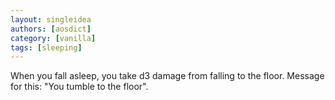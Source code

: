 ```yaml
---
layout: singleidea
authors: [aosdict]
category: [vanilla]
tags: [sleeping]
---
```

When you fall asleep, you take d3 damage from falling to the floor. Message for this: "You tumble to the floor".

